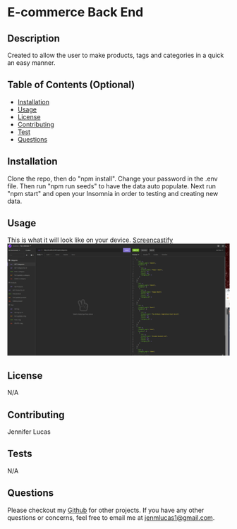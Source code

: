 # E-commerce Back End 

## Description
Created to allow the user to make products, tags and categories in a quick an easy manner. 

## Table of Contents (Optional)
* [Installation](#installation)
* [Usage](#usage)
* [License](#license)
* [Contributing](#contributing)
* [Test](#test)
* [Questions](#questions)

## Installation
Clone the repo, then do "npm install". Change your password in the .env file. Then run "npm run seeds" to have the data auto populate. Next run "npm start" and open your Insomnia in order to testing and creating new data. 

## Usage
This is what it will look like on your device. 
[Screencastify](https://watch.screencastify.com/v/VqM77zul8X8l4X17oouz)
![Employee Tracker](images/screencastify.png)

## License 
N/A

## Contributing
Jennifer Lucas 

## Tests 
N/A

## Questions
Please checkout my [Github](https://github.com/jenmlucas) for other projects. If you have any other questions or concerns, feel free to email me at jenmlucas1@gmail.com.

